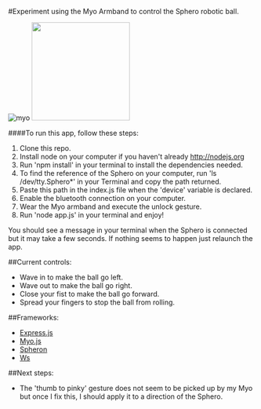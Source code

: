 #Experiment using the Myo Armband to control the Sphero robotic ball.

![myo](http://www.hobbr.com/wp-content/uploads/2014/02/Myo-gesture-control-armband-1-300x282.jpg)
<img src="http://orbotix.wpengine.netdna-cdn.com/wp-content/uploads/sphero-mark-reg1.jpg" width="200px">

####To run this app, follow these steps:

1. Clone this repo.
2. Install node on your computer if you haven't already http://nodejs.org
3. Run 'npm install' in your terminal to install the dependencies needed.
4. To find the reference of the Sphero on your computer, run 'ls /dev/tty.Sphero*' in your Terminal and copy the path returned.
5. Paste this path in the index.js file when the 'device' variable is declared.
6. Enable the bluetooth connection on your computer.
7. Wear the Myo armband and execute the unlock gesture.
7. Run 'node app.js' in your terminal and enjoy!

You should see a message in your terminal when the Sphero is connected but it may take a few seconds. If nothing seems to happen just relaunch the app.

##Current controls:

* Wave in to make the ball go left.
* Wave out to make the ball go right.
* Close your fist to make the ball go forward.
* Spread your fingers to stop the ball from rolling.


##Frameworks:

* [Express.js](http://expressjs.com/)
* [Myo.js](https://github.com/stolksdorf/myo.js)
* [Spheron](https://github.com/alchemycs/spheron)
* [Ws](http://einaros.github.io/ws/)


##Next steps:

* The 'thumb to pinky' gesture does not seem to be picked up by my Myo but once I fix this, I should apply it to a direction of the Sphero.


